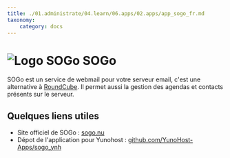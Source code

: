 ```yaml
---
title: ./01.administrate/04.learn/06.apps/02.apps/app_sogo_fr.md
taxonomy:
    category: docs
---
```

# ![Logo SOGo](/images/logo_sogo.png) SOGo

SOGo est un service de webmail pour votre serveur email, c'est une alternative à [RoundCube](app_roundcube). Il permet aussi la gestion des agendas et contacts présents sur le serveur.

## Quelques liens utiles

 + Site officiel de SOGo : [sogo.nu](https://sogo.nu/a)
 + Dépot de l'application pour Yunohost : [github.com/YunoHost-Apps/sogo_ynh](https://github.com/YunoHost-Apps/sogo_ynh)

